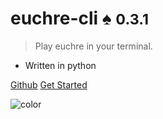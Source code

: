 
# **euchre-cli** :spades: **<small>0.3.1</small>**

> Play euchre in your terminal.

- Written in python

[Github](https://github.com/bradleycwojcik/euchre-cli)
[Get Started](#euchre-cli)

![color](#B3C69F)
